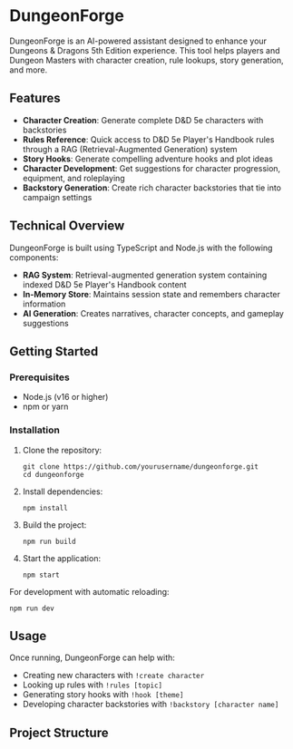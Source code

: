 # DungeonForge

DungeonForge is an AI-powered assistant designed to enhance your Dungeons & Dragons 5th Edition experience. This tool helps players and Dungeon Masters with character creation, rule lookups, story generation, and more.

## Features

- **Character Creation**: Generate complete D&D 5e characters with backstories
- **Rules Reference**: Quick access to D&D 5e Player's Handbook rules through a RAG (Retrieval-Augmented Generation) system
- **Story Hooks**: Generate compelling adventure hooks and plot ideas
- **Character Development**: Get suggestions for character progression, equipment, and roleplaying
- **Backstory Generation**: Create rich character backstories that tie into campaign settings

## Technical Overview

DungeonForge is built using TypeScript and Node.js with the following components:

- **RAG System**: Retrieval-augmented generation system containing indexed D&D 5e Player's Handbook content
- **In-Memory Store**: Maintains session state and remembers character information
- **AI Generation**: Creates narratives, character concepts, and gameplay suggestions

## Getting Started

### Prerequisites

- Node.js (v16 or higher)
- npm or yarn

### Installation

1. Clone the repository:
   ```
   git clone https://github.com/yourusername/dungeonforge.git
   cd dungeonforge
   ```

2. Install dependencies:
   ```
   npm install
   ```

3. Build the project:
   ```
   npm run build
   ```

4. Start the application:
   ```
   npm start
   ```

For development with automatic reloading:
   ```
   npm run dev
   ```

## Usage

Once running, DungeonForge can help with:

- Creating new characters with `!create character`
- Looking up rules with `!rules [topic]`
- Generating story hooks with `!hook [theme]`
- Developing character backstories with `!backstory [character name]`

## Project Structure 